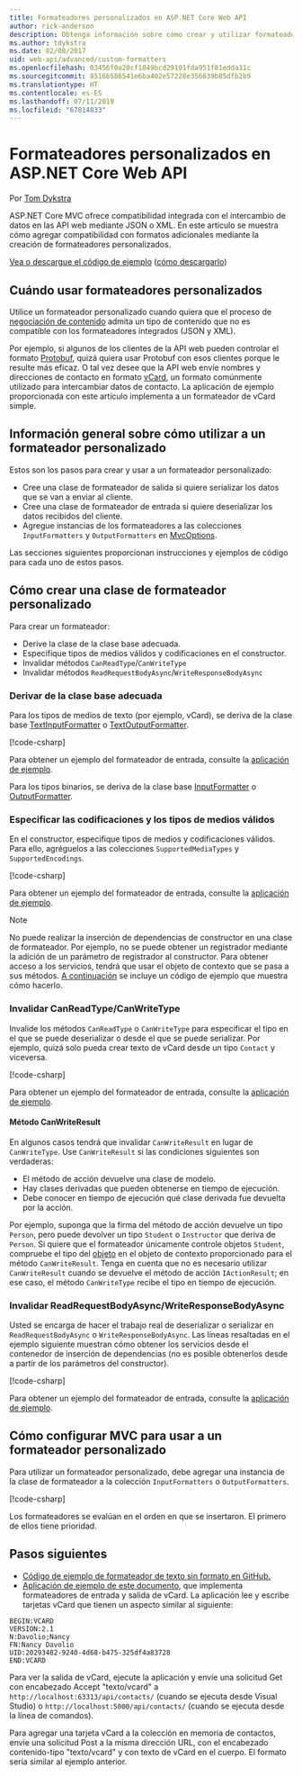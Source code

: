 ```yaml
---
title: Formateadores personalizados en ASP.NET Core Web API
author: rick-anderson
description: Obtenga información sobre cómo crear y utilizar formateadores personalizados para las API web de ASP.NET Core.
ms.author: tdykstra
ms.date: 02/08/2017
uid: web-api/advanced/custom-formatters
ms.openlocfilehash: 03456f0a20cf1849bcd29101fda951f81edda31c
ms.sourcegitcommit: 8516b586541e6ba402e57228e356639b85dfb2b9
ms.translationtype: HT
ms.contentlocale: es-ES
ms.lasthandoff: 07/11/2019
ms.locfileid: "67814833"
---
```

# <a name="custom-formatters-in-aspnet-core-web-api"></a>Formateadores personalizados en ASP.NET Core Web API

Por [Tom Dykstra](https://github.com/tdykstra)

ASP.NET Core MVC ofrece compatibilidad integrada con el intercambio de datos en las API web mediante JSON o XML. En este artículo se muestra cómo agregar compatibilidad con formatos adicionales mediante la creación de formateadores personalizados.

[Vea o descargue el código de ejemplo](https://github.com/aspnet/AspNetCore.Docs/tree/master/aspnetcore/web-api/advanced/custom-formatters/sample) ([cómo descargarlo](xref:index#how-to-download-a-sample))

## <a name="when-to-use-custom-formatters"></a>Cuándo usar formateadores personalizados

Utilice un formateador personalizado cuando quiera que el proceso de [negociación de contenido](xref:web-api/advanced/formatting#content-negotiation) admita un tipo de contenido que no es compatible con los formateadores integrados (JSON y XML).

Por ejemplo, si algunos de los clientes de la API web pueden controlar el formato [Protobuf](https://github.com/google/protobuf), quizá quiera usar Protobuf con esos clientes porque le resulte más eficaz. O tal vez desee que la API web envíe nombres y direcciones de contacto en formato [vCard](https://wikipedia.org/wiki/VCard), un formato comúnmente utilizado para intercambiar datos de contacto. La aplicación de ejemplo proporcionada con este artículo implementa a un formateador de vCard simple.

## <a name="overview-of-how-to-use-a-custom-formatter"></a>Información general sobre cómo utilizar a un formateador personalizado

Estos son los pasos para crear y usar a un formateador personalizado:

* Cree una clase de formateador de salida si quiere serializar los datos que se van a enviar al cliente.
* Cree una clase de formateador de entrada si quiere deserializar los datos recibidos del cliente.
* Agregue instancias de los formateadores a las colecciones `InputFormatters` y `OutputFormatters` en [MvcOptions](/dotnet/api/microsoft.aspnetcore.mvc.mvcoptions).

Las secciones siguientes proporcionan instrucciones y ejemplos de código para cada uno de estos pasos.

## <a name="how-to-create-a-custom-formatter-class"></a>Cómo crear una clase de formateador personalizado

Para crear un formateador:

* Derive la clase de la clase base adecuada.
* Especifique tipos de medios válidos y codificaciones en el constructor.
* Invalidar métodos `CanReadType`/`CanWriteType`
* Invalidar métodos `ReadRequestBodyAsync`/`WriteResponseBodyAsync`
  
### <a name="derive-from-the-appropriate-base-class"></a>Derivar de la clase base adecuada

Para los tipos de medios de texto (por ejemplo, vCard), se deriva de la clase base [TextInputFormatter](/dotnet/api/microsoft.aspnetcore.mvc.formatters.textinputformatter) o [TextOutputFormatter](/dotnet/api/microsoft.aspnetcore.mvc.formatters.textoutputformatter).

[!code-csharp[](custom-formatters/sample/Formatters/VcardOutputFormatter.cs?name=classdef)]

Para obtener un ejemplo del formateador de entrada, consulte la [aplicación de ejemplo](https://github.com/aspnet/AspNetCore.Docs/tree/master/aspnetcore/web-api/advanced/custom-formatters/sample).

Para los tipos binarios, se deriva de la clase base [InputFormatter](/dotnet/api/microsoft.aspnetcore.mvc.formatters.inputformatter) o [OutputFormatter](/dotnet/api/microsoft.aspnetcore.mvc.formatters.outputformatter).

### <a name="specify-valid-media-types-and-encodings"></a>Especificar las codificaciones y los tipos de medios válidos

En el constructor, especifique tipos de medios y codificaciones válidos. Para ello, agréguelos a las colecciones `SupportedMediaTypes` y `SupportedEncodings`.

[!code-csharp[](custom-formatters/sample/Formatters/VcardOutputFormatter.cs?name=ctor&highlight=3,5-6)]

Para obtener un ejemplo del formateador de entrada, consulte la [aplicación de ejemplo](https://github.com/aspnet/AspNetCore.Docs/tree/master/aspnetcore/web-api/advanced/custom-formatters/sample).

> [!NOTE]
> No puede realizar la inserción de dependencias de constructor en una clase de formateador. Por ejemplo, no se puede obtener un registrador mediante la adición de un parámetro de registrador al constructor. Para obtener acceso a los servicios, tendrá que usar el objeto de contexto que se pasa a sus métodos. [A continuación](#read-write) se incluye un código de ejemplo que muestra cómo hacerlo.

### <a name="override-canreadtypecanwritetype"></a>Invalidar CanReadType/CanWriteType

Invalide los métodos `CanReadType` o `CanWriteType` para especificar el tipo en el que se puede deserializar o desde el que se puede serializar. Por ejemplo, quizá solo pueda crear texto de vCard desde un tipo `Contact` y viceversa.

[!code-csharp[](custom-formatters/sample/Formatters/VcardOutputFormatter.cs?name=canwritetype)]

Para obtener un ejemplo del formateador de entrada, consulte la [aplicación de ejemplo](https://github.com/aspnet/AspNetCore.Docs/tree/master/aspnetcore/web-api/advanced/custom-formatters/sample).

#### <a name="the-canwriteresult-method"></a>Método CanWriteResult

En algunos casos tendrá que invalidar `CanWriteResult` en lugar de `CanWriteType`. Use `CanWriteResult` si las condiciones siguientes son verdaderas:

* El método de acción devuelve una clase de modelo.
* Hay clases derivadas que pueden obtenerse en tiempo de ejecución.
* Debe conocer en tiempo de ejecución qué clase derivada fue devuelta por la acción.

Por ejemplo, suponga que la firma del método de acción devuelve un tipo `Person`, pero puede devolver un tipo `Student` o `Instructor` que deriva de `Person`. Si quiere que el formateador únicamente controle objetos `Student`, compruebe el tipo del [objeto](/dotnet/api/microsoft.aspnetcore.mvc.formatters.outputformattercanwritecontext.object#Microsoft_AspNetCore_Mvc_Formatters_OutputFormatterCanWriteContext_Object) en el objeto de contexto proporcionado para el método `CanWriteResult`. Tenga en cuenta que no es necesario utilizar `CanWriteResult` cuando se devuelve el método de acción `IActionResult`; en ese caso, el método `CanWriteType` recibe el tipo en tiempo de ejecución.

<a id="read-write"></a>

### <a name="override-readrequestbodyasyncwriteresponsebodyasync"></a>Invalidar ReadRequestBodyAsync/WriteResponseBodyAsync

Usted se encarga de hacer el trabajo real de deserializar o serializar en `ReadRequestBodyAsync` o `WriteResponseBodyAsync`. Las líneas resaltadas en el ejemplo siguiente muestran cómo obtener los servicios desde el contenedor de inserción de dependencias (no es posible obtenerlos desde a partir de los parámetros del constructor).

[!code-csharp[](custom-formatters/sample/Formatters/VcardOutputFormatter.cs?name=writeresponse&highlight=3-4)]

Para obtener un ejemplo del formateador de entrada, consulte la [aplicación de ejemplo](https://github.com/aspnet/AspNetCore.Docs/tree/master/aspnetcore/web-api/advanced/custom-formatters/sample).

## <a name="how-to-configure-mvc-to-use-a-custom-formatter"></a>Cómo configurar MVC para usar a un formateador personalizado

Para utilizar un formateador personalizado, debe agregar una instancia de la clase de formateador a la colección `InputFormatters` o `OutputFormatters`.

[!code-csharp[](custom-formatters/sample/Startup.cs?name=mvcoptions&highlight=3-4)]

Los formateadores se evalúan en el orden en que se insertaron. El primero de ellos tiene prioridad.

## <a name="next-steps"></a>Pasos siguientes

* [Código de ejemplo de formateador de texto sin formato en GitHub.](https://github.com/aspnet/Entropy/tree/master/samples/Mvc.Formatters)
* [Aplicación de ejemplo de este documento](https://github.com/aspnet/AspNetCore.Docs/tree/master/aspnetcore/web-api/advanced/custom-formatters/sample), que implementa formateadores de entrada y salida de vCard. La aplicación lee y escribe tarjetas vCard que tienen un aspecto similar al siguiente:

```
BEGIN:VCARD
VERSION:2.1
N:Davolio;Nancy
FN:Nancy Davolio
UID:20293482-9240-4d68-b475-325df4a83728
END:VCARD
```

Para ver la salida de vCard, ejecute la aplicación y envíe una solicitud Get con encabezado Accept "texto/vcard" a `http://localhost:63313/api/contacts/` (cuando se ejecuta desde Visual Studio) o `http://localhost:5000/api/contacts/` (cuando se ejecuta desde la línea de comandos).

Para agregar una tarjeta vCard a la colección en memoria de contactos, envíe una solicitud Post a la misma dirección URL, con el encabezado contenido-tipo "texto/vcard" y con texto de vCard en el cuerpo. El formato sería similar al ejemplo anterior.
